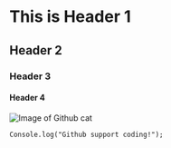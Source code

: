 # This is Header 1
## Header 2
### Header 3
#### Header 4

![Image of Github cat](https://octodex.github.com/images/yaktocat.png)

```md
Console.log("Github support coding!");
```
